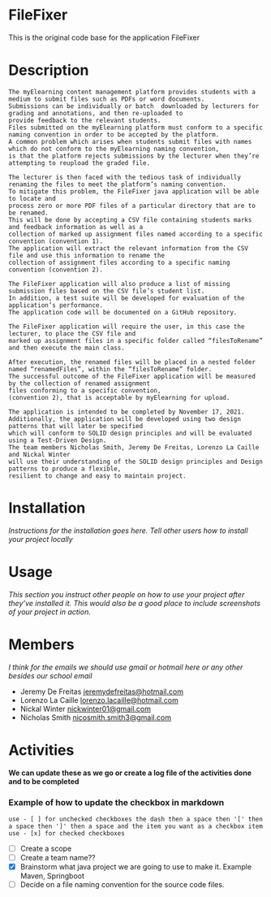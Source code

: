# FileFixer
This is the original code base for the application FileFixer

# Description
```text
The myElearning content management platform provides students with a medium to submit files such as PDFs or word documents. 
Submissions can be individually or batch  downloaded by lecturers for grading and annotations, and then re-uploaded to 
provide feedback to the relevant students. 
Files submitted on the myElearning platform must conform to a specific naming convention in order to be accepted by the platform. 
A common problem which arises when students submit files with names which do not conform to the myElearning naming convention, 
is that the platform rejects submissions by the lecturer when they’re attempting to reupload the graded file. 

The lecturer is then faced with the tedious task of individually renaming the files to meet the platform’s naming convention.
To mitigate this problem, the FileFixer java application will be able to locate and 
process zero or more PDF files of a particular directory that are to be renamed. 
This will be done by accepting a CSV file containing students marks and feedback information as well as a 
collection of marked up assignment files named according to a specific convention (convention 1). 
The application will extract the relevant information from the CSV file and use this information to rename the 
collection of assignment files according to a specific naming convention (convention 2). 

The FileFixer application will also produce a list of missing submission files based on the CSV file’s student list. 
In addition, a test suite will be developed for evaluation of the application’s performance. 
The application code will be documented on a GitHub repository.

The FileFixer application will require the user, in this case the lecturer, to place the CSV file and
marked up assignment files in a specific folder called “filesToRename” and then execute the main class. 

After execution, the renamed files will be placed in a nested folder named “renamedFiles”, within the “filesToRename” folder. 
The successful outcome of the FileFixer application will be measured by the collection of renamed assignment 
files conforming to a specific convention, 
(convention 2), that is acceptable by myElearning for upload.

The application is intended to be completed by November 17, 2021. 
Additionally, the application will be developed using two design patterns that will later be specified 
which will conform to SOLID design principles and will be evaluated using a Test-Driven Design.
The team members Nicholas Smith, Jeremy De Freitas, Lorenzo La Caille and Nickal Winter 
will use their understanding of the SOLID design principles and Design patterns to produce a flexible, 
resilient to change and easy to maintain project.
```


# Installation
_Instructions for the installation goes here. Tell other users how to install your project locally_

# Usage
_This section you instruct other people on how to use your project after they’ve installed it. This would also be a good place to include screenshots of your project in action._

# Members
_I think for the emails we should use gmail or hotmail here or any other besides our school email_
- Jeremy De Freitas jeremydefreitas@hotmail.com
- Lorenzo La Caille lorenzo.lacaille@hotmail.com
- Nickal Winter nickwinter01@gmail.com
- Nicholas Smith nicosmith.smith3@gmail.com

# Activities
**We can update these as we go or create a log file of the activities done and to be completed**

### Example of how to update the checkbox in markdown
```
use - [ ] for unchecked checkboxes the dash then a space then '[' then a space then ']' then a space and the item you want as a checkbox item 
use - [x] for checked checkboxes
```
- [ ] Create a scope
- [ ] Create a team name??
- [x] Brainstorm what java project we are going to use to make it. Example Maven, Springboot
- [ ] Decide on a file naming convention for the source code files.
